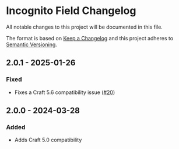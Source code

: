# Incognito Field Changelog

All notable changes to this project will be documented in this file.

The format is based on [Keep a Changelog](http://keepachangelog.com/) and this project adheres to [Semantic Versioning](http://semver.org/).

## 2.0.1 - 2025-01-26
### Fixed
- Fixes a Craft 5.6 compatibility issue ([#20](https://github.com/mmikkel/IncognitoField-Craft3/issues/20))

## 2.0.0 - 2024-03-28
### Added
- Adds Craft 5.0 compatibility
